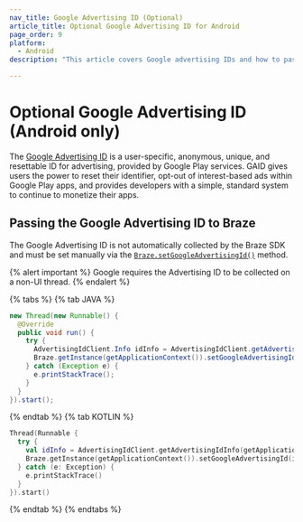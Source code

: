 ```yaml
---
nav_title: Google Advertising ID (Optional)
article_title: Optional Google Advertising ID for Android
page_order: 9
platform: 
  - Android
description: "This article covers Google advertising IDs and how to pass this advertising information to Braze for your Android or FireOS application."

---
```


# Optional Google Advertising ID (Android only)

The [Google Advertising ID][2] is a user-specific, anonymous, unique, and resettable ID for advertising, provided by Google Play services. GAID gives users the power to reset their identifier, opt-out of interest-based ads within Google Play apps, and provides developers with a simple, standard system to continue to monetize their apps.

## Passing the Google Advertising ID to Braze

The Google Advertising ID is not automatically collected by the Braze SDK and must be set manually via the [`Braze.setGoogleAdvertisingId()`][1] method.

{% alert important %}
Google requires the Advertising ID to be collected on a non-UI thread.
{% endalert %}

{% tabs %}
{% tab JAVA %}

```java
new Thread(new Runnable() {
  @Override
  public void run() {
    try {
      AdvertisingIdClient.Info idInfo = AdvertisingIdClient.getAdvertisingIdInfo(getApplicationContext());
      Braze.getInstance(getApplicationContext()).setGoogleAdvertisingId(idInfo.getId(), idInfo.isLimitAdTrackingEnabled());
    } catch (Exception e) {
      e.printStackTrace();
    }
  }
}).start();
```

{% endtab %}
{% tab KOTLIN %}

```kotlin
Thread(Runnable {
  try {
    val idInfo = AdvertisingIdClient.getAdvertisingIdInfo(getApplicationContext())
    Braze.getInstance(getApplicationContext()).setGoogleAdvertisingId(idInfo.id, idInfo.isLimitAdTrackingEnabled)
  } catch (e: Exception) {
    e.printStackTrace()
  }
}).start()
```

{% endtab %}
{% endtabs %}


[1]: https://appboy.github.io/appboy-android-sdk/kdoc/braze-android-sdk/com.braze/-i-braze/set-google-advertising-id.html
[2]: https://support.google.com/googleplay/android-developer/answer/6048248/advertising-id?hl=en
